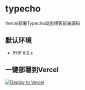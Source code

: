 # typecho
Vercel部署Typecho动态博客前端源码

## 默认环境
- PHP 8.0.x

## 一键部署到Vercel

[![Deploy to Vercel](https://vercel.com/button)](https://vercel.com/import/project?template=https://github.com/pbloods/typecho/)
